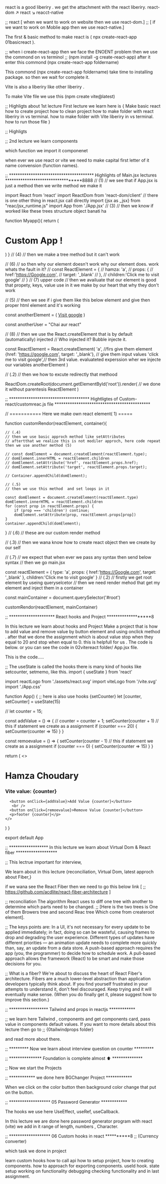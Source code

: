 
react is a good liberiry . we get the  attachment with the react liberiry.
       react-dom
     ↗
react 
     ↘
      reacct-native

;;   react  [   when we want to work on website then we use react-dom.]
;;         [ if  we want to work on Moblie app then we use react-native.]

The first & basic method to make react is ( npx create-react-app 01basicreact ). 

;; when i create-react-app then we face the ENOENT problem then we use the commond on vs terminol
;;  (npm install -g create-react-app) after it enter this commond (npx create-react-app foldername)

This commond (npx create-react-app foldername) take time to installing package. so then we wait for complete it.

Vite is also a liberiry like other liberiry .

To make Vite file we use this (npm create vite@latest)


;; Highligts about 1st lecture 
First lecture we learn here is  {
    Make basic react 
    how to create project 
    how to clean project
    how to make folder with react liberiry in vs terminal.
    how to make folder with Vite liberiry in vs terminal.
    how to run those file 
}

;; Highligts

;; 2nd lecture we learn components

which function we import it componenet

when ever we use react or vite we need to make capital first letter of it name  convension (function names).


;;  *************************************** Highlights of Main.jsx lectures  **********************************8888
//  (1)
//  we see that if App.jsx is just a method then we write method we make it 

import React from 'react'
import ReactDom from 'react-dom/client'
// there is one other thing in react.jsx call directly
import {jsx as _jsx} from "reac/jsx_runtime.js"
import App from './App.jsx'
//  (3)
// then we know if worked like these trees structure object banati ha

function Myapp(){
  return (
    <div>
      <h1>Custom App !</h1>
    </div>
  )
}
// (4)
// then we make a tree method but it can't work

// (6)
// so then why our element doesn't work why our element does. work whats the fault in it?
// const ReactElement = {
//   hamza: 'a',
//   props: {
//       href:'https://Google.com',
//       target: '_blank'
//   },
//   children:'Click me to visit google'
// }
// (7) upper code
// then we availuate that our element is good  that propety, keys, value use in it we make by our heart that why they don't work 

// (5)
// then we see if i give them like this below element and give then proper html element and it's working


const anotherElement = (
  <a href="https://google.com" target='_blank'>Visit google</a>
)


const anotherUser = "Chai aur react"

// (8)
// then we use the React.createElement that is by default (automatically) injected 
//  Who injected it?  Bubble injecte it.

const ReactElement = React.createElement(
  'a', //firs give them element 
  {href: 'https://google.com', target: '_blank'}, // give them input values
  'click me to visit google',// then 3rd value. evaluateted experssion wher we injecte our variables
  anotherElement 
)



//  (.2)
// then we how to excute redirectly that methood

ReactDom.createRoot(document.getElementById('root')).render(
  // we done it without parentesis
  ReactElement
)


;; ************************************* Hightligtes of Custom-react/customreac.js file ********************************************

// ===========  Here we make own react element( 1) =====

function customRendor(reactElement, container){


    // (.4) 
    // then we use basic approch method like setAttributes 
    // aftertthat we realize this is not modiler approch, here code repeat then we use another method (5)

    // const domElement = document.createElement(reactElement.type);
    // domElement.innerHTML = reactElement.children
    // domElement.setAttribute('href', reactElement.props.href);
    // domElement.setAttribute('target', reactElement.props.target);

    // Container.appendChild(domElement);

    // (.5)
    // then we use this method  and set loops in it 

    const domElement = document.createElement(reactElement.type)
    domElement.innerHTML = reactElement.children
    for (const prop in reactElement.props) {
        if (prop === 'children') continue;
        domElement.setAttribute(prop, reactElement.props[prop])
    }
    container.appendChild(domElement);
}
// (.6)
// these are our custom render method 


// (.3)
// then we wana know how to create react object  then we create by our self 

// (.7)
// we expect that when ever we pass any syntax then send below syntax 
// then we go main.jsx 

const reactElement = {
    type: 'a',
    props: {
        href:'https://Google.com',
        target: '_blank'
    },
    children:'Click me to visit google'
}
// (.2)
// firstly we get root element by useing queryselcetor 
// then we need  render mehod that get my element and inject them in a container

const mainContainer = document.querySelector('#root')

customRendor(reactElement, mainContainer)


;; ********************* React hooks and  Project *******************8
 
 In this lecture we learn about hooks and Project 
 Make  a project that is how to add value and remove value
 by button element and using onclick method .
 after that we done the assignment which is about value stop when they equal to 20 and stop when equal to 0.
 this is helpfull for us . 
 The code is below. or  you can see the code in 02vitereact folder/ App.jsx file.


 This is the code.....

;; The useState is called the hooks there is many kind of hooks like setcounter,  setmemo, like this.
 import { useState } from 'react'

import reactLogo from './assets/react.svg'
import viteLogo from '/vite.svg'
import './App.css'

function App() {
  ;;  here is also use hooks {setCounter}
  let [counter, setCounter] = useState(15)


  // let counter = 15;

   const addValue = () => {
      // counter = counter + 1;
      setCounter(counter + 1)
      // this if statement we create as a assignment
      if (counter === 20) {
        setCounter(counter => 15)
      }
  }


  const remoevalue = () => {
    setCounter(counter - 1)
    // this if statement we create as a assignment 
    if (counter === 0) {
      setCounter(counter => 15)
    }
  }
 

  return (
    <>
      <h1>Hamza Choudary</h1>
      <h3>Vite value: {counter}</h3>


      <button onClick={addValue}>Add Value {counter}</button>
       <br />
      <button onClick={remoevalue}>Remove Value {counter}</button>
      <p>footer {counter}</p>
    </>
  )
}

export default App


;; ****************** In this lecture we learn about Virtual Dom & React fiber *******************

;;  This lectrue important for interview,

We learn about in this lecture {reconciliation, Virtual Dom, latest approch about Fiber,}


if we wana see the React Fiber then we need to go this below link [
 ;; https://github.com/acdlite/react-fiber-architecture
]

;; reconciliation
The algorithm React uses to diff one tree with another to determine which parts need to be changed. ;; [Here is the two trees is One of them Browers tree and second Reac tree Which come from createroot element].


;; The keys points are:
In a UI, it's not necessary for every update to be applied immediately; in fact, doing so can be wasteful, causing frames to drop and degrading the user experience.
Different types of updates have different priorities — an animation update needs to complete more quickly than, say, an update from a data store.
A push-based approach requires the app (you, the programmer) to decide how to schedule work. A pull-based approach allows the framework (React) to be smart and make those decisions for you.

;; What is a fiber?
We're about to discuss the heart of React Fiber's architecture. Fibers are a much lower-level abstraction than application developers typically think about. If you find yourself frustrated in your attempts to understand it, don't feel discouraged. Keep trying and it will eventually make sense. (When you do finally get it, please suggest how to improve this section.)

;; ****************** Tailwind and props in reactjs ************

;; we learn here
 Tailwind , components and get components card, pass value in components default values.
 If you want to more details about this lecture then go to 
;;  {0tailwindprops folder} 

and read more about there.

;; ********* Now we learn about interview question on counter *********



;;  *************** Foundation is complete almost ⬆ **************

;; Now we start the Projects


;;  ************ we done here BGChanger Project ************

When we click on the color button then background color change 
that put on the button.

;; ******************* 05 Password Generator ************

The hooks we use here UseEffect, useRef, useCallback.

In this lecture we are done here password generator program with react (vite) 
we add in it range of length, numbers , Character.

;; ******************* 06 Custom hooks in react **********8
;; (Currency converter)

which task we done in project

learn custom hooks
how to call api 
how to setup project,
how to creating components.
how to approach for exporting components.
useId hook.
state setup
working on functionality
debugging
checking functionality
and in last assignment.




